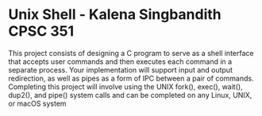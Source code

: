 # Unix Shell - Kalena Singbandith CPSC 351
This project consists of designing a C program to serve as a shell interface that accepts user commands and then executes
each command in a separate process. Your implementation will support input and output redirection, as well as pipes as a
form of IPC between a pair of commands. Completing this project will involve using the UNIX fork(), exec(), wait(),
dup2(), and pipe() system calls and can be completed on any Linux, UNIX, or macOS system
